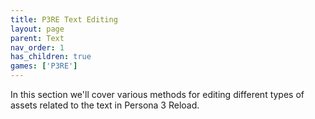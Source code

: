 ```yaml
---
title: P3RE Text Editing
layout: page
parent: Text
nav_order: 1
has_children: true
games: ['P3RE']
---
```


In this section we'll cover various methods for editing different types of assets related to the text in Persona 3 Reload.
